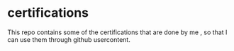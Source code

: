 # certifications
This repo contains some of the certifications that are done by me , so that I can use them through github usercontent.
